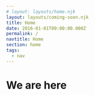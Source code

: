 ```yaml
---
# layout: layouts/home.njk
layout: layouts/coming-soon.njk
title: Home
date: 2016-01-01T00:00:00.000Z
permalink: /
navtitle: Home
section: home
tags:
  - nav
---
```


# We are here
